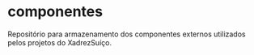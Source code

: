 # componentes
Repositório para armazenamento dos componentes externos utilizados pelos projetos do XadrezSuíço.
